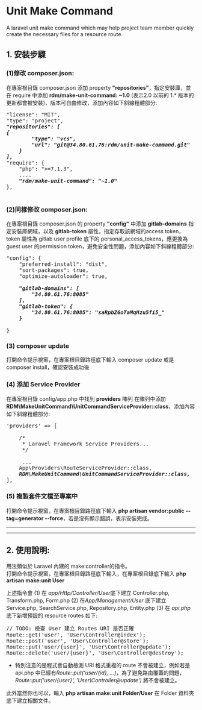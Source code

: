 # Unit Make Command

<p>A laravel unit make command which may help project team member quickly create the necessary files for a resource route.</p>

## 1. 安裝步驟
    
    
### (1)修改 composer.json:
在專案根目錄 composer.json 添加 property **"repositories"**，指定安裝庫，並在 require 中添加 **rdm/make-unit-command: ~1.0** (表示2.0 以前的 1.* 版本的更新都會被安裝)，版本可自由修改，添加內容如下斜線粗體部分:



<pre>
"license": "MIT",   
"type": "project",  
<em><strong>"repositories": [  
{  
        "type": "vcs",  
        "url": "git@34.80.61.76:rdm/unit-make-command.git"  
    }  
],</strong></em>  
"require": {  
    "php": ">=7.1.3",  
    ....  
    <em><strong>"rdm/make-unit-command": "~1.0"</strong></em>  
},
</span>
</pre>



### (2)同樣修改 composer.json:
在專案根目錄 composer.json 的 property **"config"** 中添加 **gitlab-domains** 指定安裝庫網域，以及 **gitlab-token** 屬性，指定存取該網域的access token，token 屬性為 gitlab user profile 底下的 personal_access_tokens，應更換為 guest user 的permission token，避免安全性問題，添加內容如下斜線粗體部分:


<pre>
"config": {  
    "preferred-install": "dist",  
    "sort-packages": true,  
    "optimize-autoloader": true,  
    <em><strong>
    "gitlab-domains": [  
        "34.80.61.76:8085"  
    ],  
    "gitlab-token": {  
        "34.80.61.76:8085": "saRpbZGoTaMqHzu5fi5_"  
    }  
</strong></em>
}  
</pre>


### (3) composer update
打開命令提示視窗，在專案根目錄路徑底下輸入 composer update 或是 composer install，確認安裝成功後

### (4) 添加 Service Provider
在專案根目錄 config/app.php 中找到 **providers** 陣列 在陣列中添加 **RDM\MakeUnitCommand\UnitCommandServiceProvider::class**，添加內容如下斜線粗體部分:

<pre>
'providers' => [  

    /*  
     * Laravel Framework Service Providers...  
     */  
     
     ...  
    App\Providers\RouteServiceProvider::class,  
    <em><strong>RDM\MakeUnitCommand\UnitCommandServiceProvider::class,</strong></em>  
],
</pre>


### (5) 複製套件文檔至專案中
打開命令提示視窗，在專案根目錄路徑底下輸入 **php artisan vendor:public --tag=generator --force**，若是沒有顯示錯誤，表示安裝完成。
  

------------------------------------------------------------------------------------------------------
------------------------------------------------------------------------------------------------------
  
## 2. 使用說明:
用法類似於 Laravel 內建的 make:controller的指令。  
打開命令提示視窗，在專案根目錄路徑底下輸入，在專案根目錄底下輸入 **php artisan make:unit User**

上述指令會
(1) 在 *app/Http/Controller/User*底下建立 Controller.php, Transform.php, Form.php
(2) 在*App/Management/User* 底下建立 Service.php, SearchService.php, Repository.php, Entity.php
(3) 在 *api.php* 底下新增預設的 resource routes 如下:
<pre>
// TODO: 檢查 User 建立 Routes URI 是否正確
Route::get('user', 'User\Controller@index');
Route::post('user', 'User\Controller@store');
Route::put('user/{user}', 'User\Controller@update');
Route::delete('user/{user}', 'User\Controller@destroy');
</pre>
 
   * 特別注意的是程式會自動檢測 URI 格式重複的 route 不會被建立，例如若是 api.php 中已經有*Route::put('user/{id}, ...)*，為了避免路由覆蓋的問題，*Route::put('user/{user}', 'User\Controller@update')* 將不會被建立。   

此外當然你也可以，輸入 **php artisan make:unit Folder/User** 在 Folder 資料夾底下建立相關文件。

